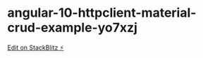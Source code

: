 # angular-10-httpclient-material-crud-example-yo7xzj

[Edit on StackBlitz ⚡️](https://stackblitz.com/edit/angular-10-httpclient-material-crud-example-yo7xzj)
